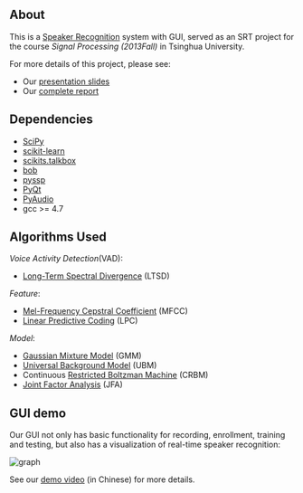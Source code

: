 ## About

This is a [Speaker Recognition](https://en.wikipedia.org/wiki/Speaker_recognition) system with GUI,
served as an SRT project for the course *Signal Processing (2013Fall)* in Tsinghua University.

For more details of this project, please see:

+ Our [presentation slides](https://github.com/ppwwyyxx/speaker-recognition/raw/master/doc/Presentation.pdf)
+ Our [complete report](https://github.com/ppwwyyxx/speaker-recognition/raw/master/doc/Final-Report-Complete.pdf)

## Dependencies

+ [SciPy](http://www.scipy.org/)
+ [scikit-learn](http://scikit-learn.org/)
+ [scikits.talkbox](http://scikits.appspot.com/talkbox)
+ [bob](http://idiap.github.io/bob/)
+ [pyssp](https://pypi.python.org/pypi/pyssp)
+ [PyQt](http://sourceforge.net/projects/pyqt/)
+ [PyAudio](http://people.csail.mit.edu/hubert/pyaudio/)
+ gcc >= 4.7

## Algorithms Used

_Voice Activity Detection_(VAD):
+ [Long-Term Spectral Divergence](http://www.sciencedirect.com/science/article/pii/S0167639303001201) (LTSD)

_Feature_:
+ [Mel-Frequency Cepstral Coefficient](http://en.wikipedia.org/wiki/Mel-frequency_cepstrum) (MFCC)
+ [Linear Predictive Coding](http://en.wikipedia.org/wiki/Linear_predictive_coding) (LPC)

_Model_:
+ [Gaussian Mixture Model](http://en.wikipedia.org/wiki/Mixture_model#Gaussian_mixture_model) (GMM)
+ [Universal Background Model](http://www.sciencedirect.com/science/article/pii/S1051200499903615) (UBM)
+ Continuous [Restricted Boltzman Machine](https://en.wikipedia.org/wiki/Restricted_Boltzmann_machine) (CRBM)
+ [Joint Factor Analysis](http://speech.fit.vutbr.cz/software/joint-factor-analysis-matlab-demo) (JFA)

## GUI demo

Our GUI not only has basic functionality for recording, enrollment, training and testing, but also has a visualization of real-time speaker recognition:

![graph](https://github.com/ppwwyyxx/speaker-recognition/raw/master/doc/Final-Report-Complete/img/gui-graph.png)

See our [demo video](https://github.com/ppwwyyxx/speaker-recognition/raw/master/demo.avi) (in Chinese) for more details.
